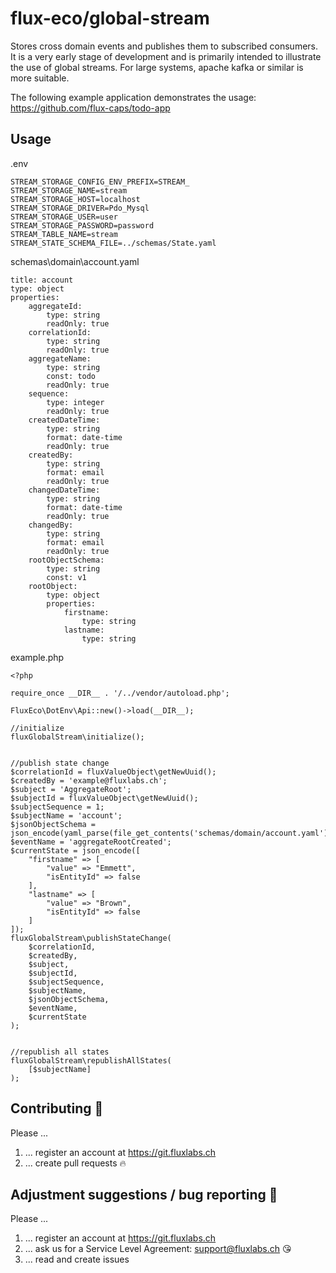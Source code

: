 # flux-eco/global-stream

Stores cross domain events and publishes them to subscribed consumers. It is a very 
early stage of development and is primarily intended to illustrate the use of global streams. 
For large systems, apache kafka or similar is more suitable. 

The following example application demonstrates the usage:
https://github.com/flux-caps/todo-app

## Usage
.env
``` 
STREAM_STORAGE_CONFIG_ENV_PREFIX=STREAM_
STREAM_STORAGE_NAME=stream
STREAM_STORAGE_HOST=localhost
STREAM_STORAGE_DRIVER=Pdo_Mysql
STREAM_STORAGE_USER=user
STREAM_STORAGE_PASSWORD=password
STREAM_TABLE_NAME=stream
STREAM_STATE_SCHEMA_FILE=../schemas/State.yaml
```

schemas\domain\account.yaml
```
title: account
type: object
properties:
    aggregateId:
        type: string
        readOnly: true
    correlationId:
        type: string
        readOnly: true
    aggregateName:
        type: string
        const: todo
        readOnly: true
    sequence:
        type: integer
        readOnly: true
    createdDateTime:
        type: string
        format: date-time
        readOnly: true
    createdBy:
        type: string
        format: email
        readOnly: true
    changedDateTime:
        type: string
        format: date-time
        readOnly: true
    changedBy:
        type: string
        format: email
        readOnly: true
    rootObjectSchema:
        type: string
        const: v1
    rootObject:
        type: object
        properties:
            firstname:
                type: string
            lastname:
                type: string
```

example.php
```
<?php

require_once __DIR__ . '/../vendor/autoload.php';

FluxEco\DotEnv\Api::new()->load(__DIR__);

//initialize
fluxGlobalStream\initialize();


//publish state change
$correlationId = fluxValueObject\getNewUuid();
$createdBy = 'example@fluxlabs.ch';
$subject = 'AggregateRoot';
$subjectId = fluxValueObject\getNewUuid();
$subjectSequence = 1;
$subjectName = 'account';
$jsonObjectSchema = json_encode(yaml_parse(file_get_contents('schemas/domain/account.yaml')));
$eventName = 'aggregateRootCreated';
$currentState = json_encode([
    "firstname" => [
        "value" => "Emmett",
        "isEntityId" => false
    ],
    "lastname" => [
        "value" => "Brown",
        "isEntityId" => false
    ]
]);
fluxGlobalStream\publishStateChange(
    $correlationId,
    $createdBy,
    $subject,
    $subjectId,
    $subjectSequence,
    $subjectName,
    $jsonObjectSchema,
    $eventName,
    $currentState
);


//republish all states
fluxGlobalStream\republishAllStates(
    [$subjectName]
);
```

## Contributing :purple_heart:
Please ...
1. ... register an account at https://git.fluxlabs.ch
2. ... create pull requests :fire:


## Adjustment suggestions / bug reporting :feet:
Please ...
1. ... register an account at https://git.fluxlabs.ch
2. ... ask us for a Service Level Agreement: support@fluxlabs.ch :kissing_heart:
3. ... read and create issues
